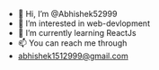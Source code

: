 - 👋 Hi, I’m @Abhishek52999
- 👀 I’m interested in web-devlopment
- 🌱 I’m currently learning ReactJs
- 📫 You can reach me through
- abhishek1512999@gmail.com 

<!---
Abhishek52999/Abhishek52999 is a ✨ special ✨ repository because its `README.md` (this file) appears on your GitHub profile.
You can click the Preview link to take a look at your changes.
--->
